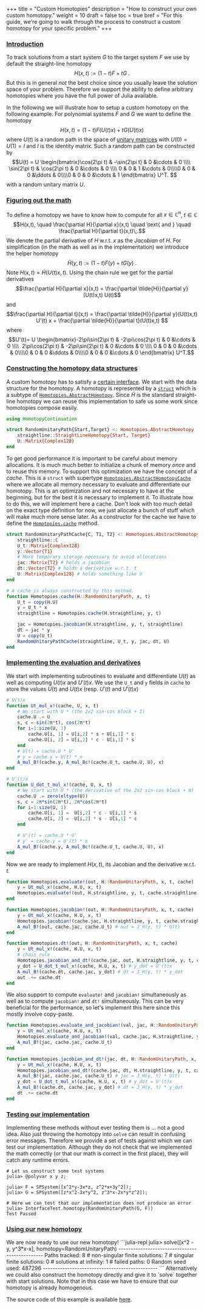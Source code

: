 +++
title = "Custom Homotopies"
description = "How to construct your own custom homotopy."
weight = 10
draft = false
toc = true
bref = "For this guide, we're going to walk through the process to construct a custom homotopy for your specific problem."
+++

<h3 class="section-head" id="h-introduction"><a href="#h-introduction">Introduction</a></h3>

To track solutions from a start system $G$ to the target system $F$ we use by default the straight-line homotopy
$$H(x,t) := (1-t)F+tG\;.$$
But this is in general *not* the best choice since you usually leave the solution space of your problem.
Therefore we support the ability to define arbitrary homotopies where you have the full power of Julia available.

In the following we will illustrate how to setup a custom homotopy on the following example.
For polynomial systems $F$ and $G$ we want to define the homotopy
$$H(x,t) = (1 - t) F( U(t) x ) +  tG( U(t) x )$$
where $U(t)$ is a random path in the space of [unitary matrices](https://en.wikipedia.org/wiki/Unitary_matrix) with $U(0) = U(1) = I$ and $I$ is the identity matrix.
Such a random path can be constructed by
$$U(t) =
U
\begin{bmatrix}\cos(2\pi t) & -\sin(2\pi t) & 0 &\cdots & 0 \\\\ 
\sin(2\pi t) & \cos(2\pi t) & 0 &\cdots & 0 \\\\ 0 & 0 & 1 &\cdots & 0\\\\0 & 0 & 0 &\ddots & 0\\\\0 & 0 & 0 &\cdots & 1
\end{bmatrix} U^T.
$$
with a random unitary matrix $U$.

<h3 class="section-head" id="h-math"><a href="#h-math">Figuring out the math</a></h3>

To define a homotopy we have to know how to compute for all $x \in \mathbb{C}^n$, $t \in \mathbb{C}$
$$H(x,t), \quad \frac{\partial H}{\partial x}(x,t) \quad \text{ and } \quad \frac{\partial H}{\partial t}(x,t)\;.$$
We denote the partial derivative of $H$ w.r.t. $x$ as the *Jacobian* of $H$.
For simplification (in the math as well as in the implementation) we introduce the helper homotopy
$$\tilde{H}(y, t) := (1 - t) F( y ) +  tG(y)\;.$$
Note $H(x,t) = \tilde{H}(U(t)x, t)$. Using the chain rule we get for the partial derivatives
$$\frac{\partial H}{\partial x}(x,t) = \frac{\partial \tilde{H}}{\partial y}(U(t)x,t) U(t)$$
and
$$\frac{\partial H}{\partial t}(x,t) = \frac{\partial \tilde{H}}{\partial y}(U(t)x,t) U'(t) x + \frac{\partial \tilde{H}}{\partial t}(U(t)x,t) $$
where
$$U'(t)= U
\begin{bmatrix}-2\pi\sin(2\pi t) & -2\pi\cos(2\pi t) & 0 &\cdots & 0 \\\\ 
2\pi\cos(2\pi t) & -2\pi\sin(2\pi t) & 0 &\cdots & 0 \\\\ 0 & 0 & 0 &\cdots & 0\\\\0 & 0 & 0 &\ddots & 0\\\\0 & 0 & 0 &\cdots & 0
\end{bmatrix} U^T.$$

<h3 class="section-head" id="h-data-structure"><a href="#h-data-structure">Constructing the homotopy data structures </a></h3>

A custom homotopy has to satisfy a [certain interface](https://www.juliahomotopycontinuation.org/HomotopyContinuation.jl/latest/homotopies.html#Interface-for-custom-homotopies-1). We start with the data structure for the homotopy.
A homotopy is represented by a [`struct`](https://docs.julialang.org/en/stable/manual/types/#Composite-Types-1)
which is a subtype of [`Homotopies.AbstractHomotopy`](https://www.juliahomotopycontinuation.org/HomotopyContinuation.jl/latest/homotopies.html#HomotopyContinuation.HomotopiesBase.AbstractHomotopy).
Since $\tilde{H}$ is the standard straight-line homotopy we can reuse this implementation to safe us some work since
homotopies compose easily.
```julia
using HomotopyContinuation

struct RandomUnitaryPath{Start,Target} <: Homotopies.AbstractHomotopy
    straightline::StraightLineHomotopy{Start, Target}
    U::Matrix{Complex128}
end
```

To get good performance it is important to be careful about memory allocations. It is much much better
to initialize a chunk of memory *once* and to reuse this memory. To support this optimization we have the concept
of a *cache*. This is a `struct` with supertype [`Homotopies.AbstractHomotopyCache`](https://www.juliahomotopycontinuation.org/HomotopyContinuation.jl/latest/homotopies.html#HomotopyContinuation.HomotopiesBase.AbstractHomotopyCache) where we allocate all memory necessary to evaluate and differentiate our homotopy.
This is an optimization and not necessary to have at the beginning, but for the best it is necessary to implement it.
To illustrate how to do this, we will implement here a cache. Don't look with too much detail on the exact type definition for now, we just allocate a bunch of stuff which will make much more sense later.
As a constructor for the cache we have to define the [`Homotopies.cache`](https://www.juliahomotopycontinuation.org/HomotopyContinuation.jl/latest/homotopies.html#HomotopyContinuation.HomotopiesBase.cache) method.
```julia
struct RandomUnitaryPathCache{C, T1, T2} <: Homotopies.AbstractHomotopyCache
    straightline::C
    U_t::Matrix{Complex128}
    y::Vector{T1}
    # More temporary storage necessary to avoid allocations
    jac::Matrix{T2} # holds a jacobian
    dt::Vector{T2} # holds a derivative w.r.t. t
    U::Matrix{Complex128} # holds something like U
end

# A cache is always constructed by this method.
function Homotopies.cache(H::RandomUnitaryPath, x, t)
    U_t = copy(H.U)
    y = U_t * x
    straightline = Homotopies.cache(H.straightline, y, t)

    jac = Homotopies.jacobian(H.straightline, y, t, straightline)
    dt = jac * y
    U = copy(U_t)
    RandomUnitaryPathCache(straightline, U_t, y, jac, dt, U)
end
```

<h3 class="section-head" id="h-implementation"><a href="#h-implementation">Implementing the evaluation and derivatives</a></h3>

We start with implementing subroutines to evaluate and differentiate $U(t)$ as well as computing $U(t)x$ and $U'(t)x$.
We use the `U_t` and `y` fields in `cache` to store the values $U(t)$ and $U(t)x$ (resp. $U'(t)$ and $U'(t)x$)
```julia
# U(t)x
function Ut_mul_x!(cache, U, x, t)
    # We start with U * (the 2x2 sin-cos block + I)
    cache.U .= U
    s, c = sin(2π*t), cos(2π*t)
    for i=1:size(U, 1)
        cache.U[i, 1] = U[i,2] * s + U[i,1] * c
        cache.U[i, 2] = U[i,2] * c - U[i,1] * s
    end
    # U(t) = cache.U * U'
    # y = cache.y = U(t) * x
    A_mul_B!(cache.y, A_mul_Bc!(cache.U_t, cache.U, U), x)
end

# U'(t)x
function U_dot_t_mul_x!(cache, U, x, t)
    # We start with U * (the derivative of the 2x2 sin-cos block + 0)
    cache.U .= zero(eltype(U))
    s, c = 2π*sin(2π*t), 2π*cos(2π*t)
    for i=1:size(U, 1)
        cache.U[i, 1] =  U[i,2] * c - U[i,1] * s
        cache.U[i, 2] = -U[i,2] * s - U[i,1] * c
    end

    # U'(t) = cache.U * U'
    # y' = cache.y = U'(t) * x
    A_mul_B!(cache.y, A_mul_Bc!(cache.U_t, cache.U, U), x)
end

```

Now we are ready to implement $H(x,t)$, its Jacobian and the derivative w.r.t. $t$.
```julia
function Homotopies.evaluate!(out, H::RandomUnitaryPath, x, t, cache)
    y = Ut_mul_x!(cache, H.U, x, t)
    Homotopies.evaluate!(out, H.straightline, y, t, cache.straightline)
end

function Homotopies.jacobian!(out, H::RandomUnitaryPath, x, t, cache)
    y = Ut_mul_x!(cache, H.U, x, t)
    Homotopies.jacobian!(cache.jac, H.straightline, y, t, cache.straightline)
    A_mul_B!(out, cache.jac, cache.U_t) # out = J_H(y, t) * U(t)
end

function Homotopies.dt!(out, H::RandomUnitaryPath, x, t, cache)
    y = Ut_mul_x!(cache, H.U, x, t)
    # chain rule
    Homotopies.jacobian_and_dt!(cache.jac, out, H.straightline, y, t, cache.straightline)
    y_dot = U_dot_t_mul_x!(cache, H.U, x, t) # y_dot = U'(t)x
    A_mul_B!(cache.dt, cache.jac, y_dot) # dt = J_H(y, t) * y_dot
    out .+= cache.dt
end
```

We also support to compute `evaluate!` and `jacobian!`  simultaneously as well as to compute
`jacobian!` and `dt!` simultaneously. This can be very beneficial for the performance, so let's implement this here
since this mostly involve copy-paste.
```julia
function Homotopies.evaluate_and_jacobian!(val, jac, H::RandomUnitaryPath, x, t, cache)
    y = Ut_mul_x!(cache, H.U, x, t)
    Homotopies.evaluate_and_jacobian!(val, cache.jac, H.straightline, y, t, cache.straightline)
    A_mul_B!(jac, cache.jac, cache.U_t)
end

function Homotopies.jacobian_and_dt!(jac, dt, H::RandomUnitaryPath, x, t, cache)
    y = Ut_mul_x!(cache, H.U, x, t)
    Homotopies.jacobian_and_dt!(cache.jac, dt, H.straightline, y, t, cache.straightline)
    A_mul_B!(jac, cache.jac, cache.U_t) # jac = J_H(y, t) * U(t)
    y_dot = U_dot_t_mul_x!(cache, H.U, x, t) # y_dot = U'(t)x
    A_mul_B!(cache.dt, cache.jac, y_dot) # dt = J_H(y, t) * y_dot
    dt .+= cache.dt
end
```

<h3 class="section-head" id="h-testing"><a href="#h-testing">Testing our implementation</a></h3>

Implementing these methods without ever testing them is ... not a good idea. Also just throwing the homotopy into `solve`
can result in confusing error messages. Therefore we provide a set of tests against which we can test our implementation.
Although they do not check that we implemented the math correctly (or that our math is correct in the first place), they will
catch any runtime errors.
```julia-repl
# Let us construct some test systems
julia> @polyvar x y z;

julia> F = SPSystem([x^2*y-3x*z, z^2*x+3y^2]);
julia> G = SPSystem([z*x^2-3x*y^2, z^3*x-2x*y*z^2]);

# Here we can test that our implementation does not produce an error
julia> InterfaceTest.homotopy(RandomUnitaryPath(G, F))
Test Passed
```

<h3 class="section-head" id="h-using"><a href="#h-using">Using our new homotopy</a></h3>
We are now ready to use our new homotopy!
```julia-repl
julia> solve([x^2 - y, y^3*x-x], homotopy=RandomUnitaryPath)
-----------------------------------------------
Paths tracked: 8
# non-singular finite solutions:  7
# singular finite solutions:  0
# solutions at infinity:  1
# failed paths:  0
Random seed used: 487296
-----------------------------------------------
```
Alternatively we could also construct the homotopy directly and give it to `solve` together with start solutions.
Note that in this case we have to ensure that our homotopy is already homogenous.

The source code of this example is available [here](https://github.com/JuliaHomotopyContinuation/HomotopyContinuation.jl/blob/master/examples/custom-homotopy.jl).
